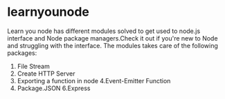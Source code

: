 # learnyounode
 Learn you node has different modules solved to get used to node.js interface and Node package managers.Check it out if you're new to Node and struggling with the interface.
 The modules takes care of the following packages:
 1. File Stream
 2. Create HTTP Server
 3. Exporting a function in node
 4.Event-Emitter Function
 5. Package.JSON
 6.Express

